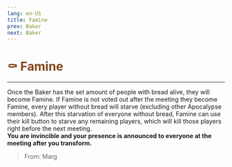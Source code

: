 ```yaml
---
lang: en-US
title: Famine
prev: Baker
next: Baker
---
```


# <font color=#83461c>⚰️ <b>Famine</b></font> <Badge text="Apocalypse" type="tip" vertical="middle"/>
---

Once the Baker has the set amount of people with bread alive, they will become Famine. If Famine is not voted out after the meeting they become Famine, every player without bread will starve (excluding other Apocalypse members). After this starvation of everyone without bread, Famine can use their kill button to starve any remaining players, which will kill those players right before the next meeting.<br>
<b>You are invincible and your presence is announced to everyone at the meeting after you transform.</b>

> From: Marg